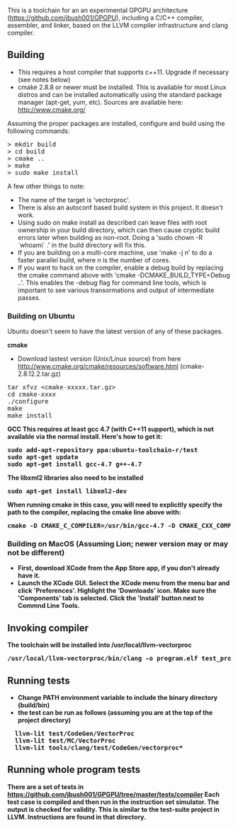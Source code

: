 This is a toolchain for an an experimental GPGPU architecture (https://github.com/jbush001/GPGPU), including a C/C++ compiler, assembler, and linker, based on the LLVM compiler infrastructure and clang compiler. 

## Building
* This requires a host compiler that supports c++11.  Upgrade if necessary (see notes below)
* cmake 2.8.8 or newer must be installed. This is available for most Linux distros and can be installed automatically using the standard package manager (apt-get, yum, etc).  Sources are available here:  http://www.cmake.org/

Assuming the proper packages are installed, configure and build using the following commands:
<pre>
> mkdir build
> cd build
> cmake ..
> make
> sudo make install
</pre>

A few other things to note:

* The name of the target is 'vectorproc'.
* There is also an autoconf based build system in this project.  It doesn't work.
* Using sudo on make install as described can leave files with root ownership in your build directory, which can then cause cryptic build errors later when building as non-root.  Doing a 'sudo chown -R &#x60;whoami&#x60; .' in the build directory will fix this.
* If you are building on a multi-core machine, use 'make -j <i>n</i>' to do a faster parallel build, where <i>n</i> is the number of cores.
* If you want to hack on the compiler, enable a debug build by replacing the cmake command above with 'cmake -DCMAKE_BUILD_TYPE=Debug ..'.  This enables the -debug flag for command line tools, which is important to see various transormations and output of intermediate passes.

### Building on Ubuntu 

Ubuntu doesn't seem to have the latest version of any of these packages. 

<b>cmake</b>
- Download lastest version (Unix/Linux source) from here http://www.cmake.org/cmake/resources/software.html
(cmake-2.8.12.2.tar.gz)
<pre>
tar xfvz &lt;cmake-xxxxx.tar.gz&gt;
cd cmake-<i>xxxx</i>
./configure
make 
make install
</pre>

<b>GCC
This requires at least gcc 4.7 (with C++11 support), which is not available via the normal install.  Here's how to get it:
<pre>
sudo add-apt-repository ppa:ubuntu-toolchain-r/test
sudo apt-get update
sudo apt-get install gcc-4.7 g++-4.7
</pre>

The libxml2 libraries also need to be installed
<pre>
sudo apt-get install libxml2-dev
</pre>

When running cmake in this case, you will need to explicitly specify the path to the compiler, replacing the cmake line above with:

<pre>
cmake -D CMAKE_C_COMPILER=/usr/bin/gcc-4.7 -D CMAKE_CXX_COMPILER=/usr/bin/g++-4.7 ..
</pre>

### Building on MacOS (Assuming Lion; newer version may or may not be different)

- First, download XCode from the App Store app, if you don't already have it.
- Launch the XCode GUI.  Select the XCode menu from the menu bar and click 'Preferences'.  Highlight the 'Downloads' icon.  Make sure the 'Components' tab is selected.  Click the 'Install' button next to Commnd Line Tools.

## Invoking compiler

The toolchain will be installed into /usr/local/llvm-vectorproc

<pre>
/usr/local/llvm-vectorproc/bin/clang -o program.elf test_program.c 
</pre>

## Running tests

* Change PATH environment variable to include the binary directory (build/bin) 
* the test can be run as follows (assuming you are at the top of the project directory)

<pre>
  llvm-lit test/CodeGen/VectorProc
  llvm-lit test/MC/VectorProc
  llvm-lit tools/clang/test/CodeGen/vectorproc*
</pre>

## Running whole program tests

There are a set of tests in https://github.com/jbush001/GPGPU/tree/master/tests/compiler
Each test case is compiled and then run in the instruction set simulator.
The output is checked for validity. This is similar to the test-suite project
in LLVM. Instructions are found in that directory.
